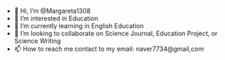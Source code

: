 - 👋 Hi, I’m @Margareta1308
- 👀 I’m interested in Education
- 🌱 I’m currently learning in English Education
- 💞️ I’m looking to collaborate on Science Journal, Education Project, or Science Writing
- 📫 How to reach me contact to my email: naver7734@gmail,com

<!---
Margareta1308/Margareta1308 is a ✨ special ✨ repository because its `README.md` (this file) appears on your GitHub profile.
You can click the Preview link to take a look at your changes.
--->
